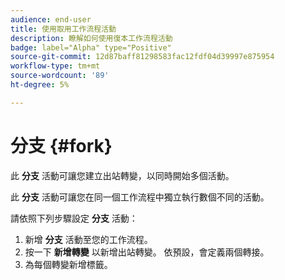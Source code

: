 ```yaml
---
audience: end-user
title: 使用取用工作流程活動
description: 瞭解如何使用復本工作流程活動
badge: label="Alpha" type="Positive"
source-git-commit: 12d87baff81298583fac12fdf04d39997e875954
workflow-type: tm+mt
source-wordcount: '89'
ht-degree: 5%

---
```



# 分支 {#fork}

此 **分支** 活動可讓您建立出站轉變，以同時開始多個活動。

此 **分支** 活動可讓您在同一個工作流程中獨立執行數個不同的活動。

請依照下列步驟設定 **分支** 活動：

1. 新增 **分支** 活動至您的工作流程。
1. 按一下 **新增轉變** 以新增出站轉變。 依預設，會定義兩個轉接。
1. 為每個轉變新增標籤。
